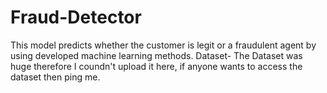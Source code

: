 # Fraud-Detector
This model predicts whether the customer is legit or a fraudulent agent by using developed machine learning methods.
Dataset- The Dataset was huge therefore I coundn't upload it here, if anyone wants to access the dataset then ping me.
